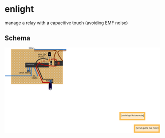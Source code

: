 enlight
=======

manage a relay with a capacitive touch (avoiding EMF noise)

## Schema

![enlight](enlight_bb.svg)
